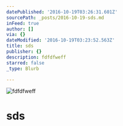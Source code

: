 ```yaml
---
datePublished: '2016-10-19T03:26:31.601Z'
sourcePath: _posts/2016-10-19-sds.md
inFeed: true
author: []
via: {}
dateModified: '2016-10-19T03:23:52.563Z'
title: sds
publisher: {}
description: fdfdfweff
starred: false
_type: Blurb

---
```

![fdfdfweff](https://the-grid-user-content.s3-us-west-2.amazonaws.com/6c92f634-400d-4569-b3fa-0d0c1d47bd9c.jpg)

# sds